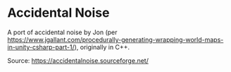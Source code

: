 ﻿# Accidental Noise

A port of accidental noise by Jon (per https://www.jgallant.com/procedurally-generating-wrapping-world-maps-in-unity-csharp-part-1/), originally in C++.

Source: https://accidentalnoise.sourceforge.net/